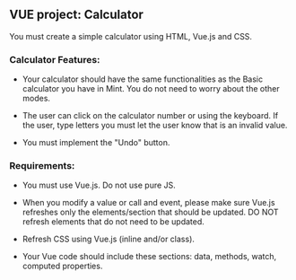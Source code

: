 ## VUE project: Calculator

You must create a simple calculator using HTML, Vue.js and CSS.

### Calculator Features:

- Your calculator should have the same functionalities as the Basic calculator you have in Mint. You do not need to worry about the other modes.

- The user can click on the calculator number or using the keyboard. If the user, type letters you must let the user know that is an invalid value.

- You must implement the "Undo" button.

### Requirements:

- You must use Vue.js. Do not use pure JS.
  
- When you modify a value or call and event, please make sure Vue.js refreshes only the elements/section that should be updated. DO NOT refresh elements that do not need to be updated.

- Refresh CSS using Vue.js (inline and/or class).

- Your Vue code should include these sections: data, methods, watch, computed properties.
